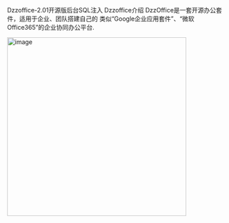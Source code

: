Dzzoffice-2.01开源版后台SQL注入
Dzzoffice介绍
DzzOffice是一套开源办公套件，适用于企业、团队搭建自己的 类似“Google企业应用套件”、“微软Office365”的企业协同办公平台.

<img width="415" alt="image" src="https://github.com/EternalGemini/dzz/assets/98577439/4ddafbbc-e2a4-44c0-92ab-9d9f33c069ad">
